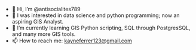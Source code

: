 - 👋 Hi, I’m @antisocialites789
- 👀 I was interested in data science and python programming; now an aspiring GIS Analyst.
- 🌱 I’m currently learning GIS Python scripting, SQL through PostgresSQL, and many more GIS tools.
- 📫 How to reach me: kayneferrer123@gmail.com

<!---
antisocialites789/antisocialites789 is a ✨ special ✨ repository because its `README.md` (this file) appears on your GitHub profile.
You can click the Preview link to take a look at your changes.
--->
